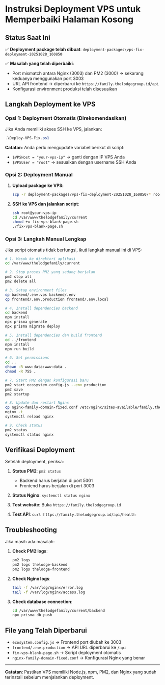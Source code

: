 # Instruksi Deployment VPS untuk Memperbaiki Halaman Kosong

## Status Saat Ini
✅ **Deployment package telah dibuat**: `deployment-packages\vps-fix-deployment-20251028_160850`

✅ **Masalah yang telah diperbaiki**:
- Port mismatch antara Nginx (3003) dan PM2 (3000) → sekarang keduanya menggunakan port 3003
- URL API frontend → diperbarui ke `https://family.thelodgegroup.id/api`
- Konfigurasi environment produksi telah disesuaikan

## Langkah Deployment ke VPS

### Opsi 1: Deployment Otomatis (Direkomendasikan)
Jika Anda memiliki akses SSH ke VPS, jalankan:

```powershell
.\Deploy-VPS-Fix.ps1
```

**Catatan**: Anda perlu mengupdate variabel berikut di script:
- `$VPSHost = "your-vps-ip"` → ganti dengan IP VPS Anda
- `$VPSUser = "root"` → sesuaikan dengan username SSH Anda

### Opsi 2: Deployment Manual

1. **Upload package ke VPS**:
   ```bash
   scp -r deployment-packages/vps-fix-deployment-20251028_160850/* root@your-vps-ip:/var/www/thelodgefamily/current/
   ```

2. **SSH ke VPS dan jalankan script**:
   ```bash
   ssh root@your-vps-ip
   cd /var/www/thelodgefamily/current
   chmod +x fix-vps-blank-page.sh
   ./fix-vps-blank-page.sh
   ```

### Opsi 3: Langkah Manual Lengkap

Jika script otomatis tidak berfungsi, ikuti langkah manual ini di VPS:

```bash
# 1. Masuk ke direktori aplikasi
cd /var/www/thelodgefamily/current

# 2. Stop proses PM2 yang sedang berjalan
pm2 stop all
pm2 delete all

# 3. Setup environment files
cp backend/.env.vps backend/.env
cp frontend/.env.production frontend/.env.local

# 4. Install dependencies backend
cd backend
npm install
npx prisma generate
npx prisma migrate deploy

# 5. Install dependencies dan build frontend
cd ../frontend
npm install
npm run build

# 6. Set permissions
cd ..
chown -R www-data:www-data .
chmod -R 755 .

# 7. Start PM2 dengan konfigurasi baru
pm2 start ecosystem.config.js --env production
pm2 save
pm2 startup

# 8. Update dan restart Nginx
cp nginx-family-domain-fixed.conf /etc/nginx/sites-available/family.thelodgegroup.id
nginx -t
systemctl reload nginx

# 9. Check status
pm2 status
systemctl status nginx
```

## Verifikasi Deployment

Setelah deployment, periksa:

1. **Status PM2**: `pm2 status`
   - Backend harus berjalan di port 5001
   - Frontend harus berjalan di port 3003

2. **Status Nginx**: `systemctl status nginx`

3. **Test website**: Buka `https://family.thelodgegroup.id`

4. **Test API**: `curl https://family.thelodgegroup.id/api/health`

## Troubleshooting

Jika masih ada masalah:

1. **Check PM2 logs**:
   ```bash
   pm2 logs
   pm2 logs thelodge-backend
   pm2 logs thelodge-frontend
   ```

2. **Check Nginx logs**:
   ```bash
   tail -f /var/log/nginx/error.log
   tail -f /var/log/nginx/access.log
   ```

3. **Check database connection**:
   ```bash
   cd /var/www/thelodgefamily/current/backend
   npx prisma db push
   ```

## File yang Telah Diperbarui

- `ecosystem.config.js` → Frontend port diubah ke 3003
- `frontend/.env.production` → API URL diperbarui ke `/api`
- `fix-vps-blank-page.sh` → Script deployment otomatis
- `nginx-family-domain-fixed.conf` → Konfigurasi Nginx yang benar

---

**Catatan**: Pastikan VPS memiliki Node.js, npm, PM2, dan Nginx yang sudah terinstall sebelum menjalankan deployment.